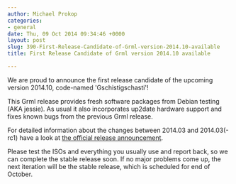 ```yaml
---
author: Michael Prokop
categories:
- general
date: Thu, 09 Oct 2014 09:34:46 +0000
layout: post
slug: 390-First-Release-Candidate-of-Grml-version-2014.10-available
title: First Release Candidate of Grml version 2014.10 available

---
```

We are proud to announce the first release candidate of the upcoming version 2014\.10, code\-named 'Gschistigschasti'!

This Grml release provides fresh software packages from Debian testing (AKA jessie). As usual it also incorporates up2date hardware support and fixes known bugs from the previous Grml release.

For detailed information about the changes between 2014\.03 and 2014\.03(\-rc1\) have a look at [the official release announcement](https://grml.org/changelogs/README-grml-2014.10-rc1/).

Please test the ISOs and everything you usually use and report back, so we can complete the stable release soon. If no major problems come up, the next iteration will be the stable release, which is scheduled for end of October.
